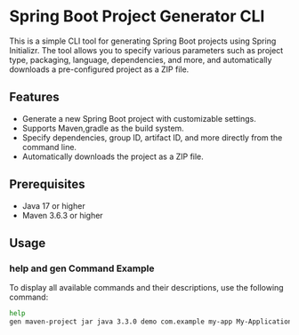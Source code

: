 # Spring Boot Project Generator CLI

This is a simple CLI tool for generating Spring Boot projects using Spring Initializr. The tool allows you to specify various parameters such as project type, packaging, language, dependencies, and more, and automatically downloads a pre-configured project as a ZIP file.

## Features

- Generate a new Spring Boot project with customizable settings.
- Supports Maven,gradle as the build system.
- Specify dependencies, group ID, artifact ID, and more directly from the command line.
- Automatically downloads the project as a ZIP file.

## Prerequisites

- Java 17 or higher
- Maven 3.6.3 or higher

## Usage

### help and gen Command Example

To display all available commands and their descriptions, use the following command:

```bash
help
gen maven-project jar java 3.3.0 demo com.example my-app My-Application spring-project com.example.demo web,devtools,data-jpa

